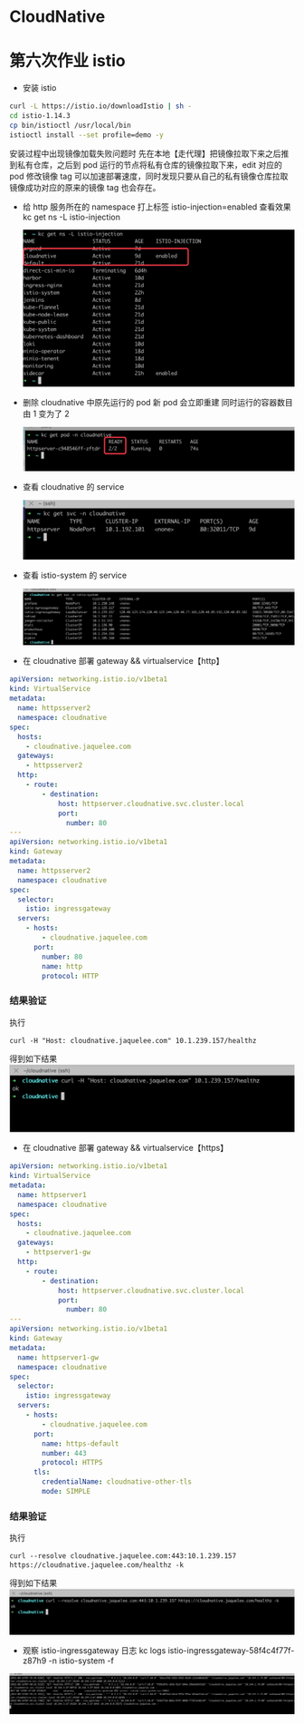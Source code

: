 # CloudNative

# 第六次作业 istio

- 安装 istio

```sh
curl -L https://istio.io/downloadIstio | sh -
cd istio-1.14.3
cp bin/istioctl /usr/local/bin
istioctl install --set profile=demo -y
```

安装过程中出现镜像加载失败问题时 先在本地【走代理】把镜像拉取下来之后推到私有仓库，之后到 pod 运行的节点将私有仓库的镜像拉取下来，edit 对应的 pod 修改镜像 tag 可以加速部署速度，同时发现只要从自己的私有镜像仓库拉取镜像成功对应的原来的镜像 tag 也会存在。

- 给 http 服务所在的 namespace 打上标签 istio-injection=enabled 查看效果 kc get ns -L istio-injection

  ![](./work6/p1.png)

- 删除 cloudnative 中原先运行的 pod 新 pod 会立即重建 同时运行的容器数目由 1 变为了 2

  ![](./work6/p2.png)

- 查看 cloudnative 的 service

  ![](./work6/svc.png)

- 查看 istio-system 的 service

  ![](./work6/istio-svc.png)

- 在 cloudnative 部署 gateway && virtualservice【http】

```yaml
apiVersion: networking.istio.io/v1beta1
kind: VirtualService
metadata:
  name: httpsserver2
  namespace: cloudnative
spec:
  hosts:
    - cloudnative.jaquelee.com
  gateways:
    - httpsserver2
  http:
    - route:
        - destination:
            host: httpserver.cloudnative.svc.cluster.local
            port:
              number: 80
---
apiVersion: networking.istio.io/v1beta1
kind: Gateway
metadata:
  name: httpsserver2
  namespace: cloudnative
spec:
  selector:
    istio: ingressgateway
  servers:
    - hosts:
        - cloudnative.jaquelee.com
      port:
        number: 80
        name: http
        protocol: HTTP
```

### 结果验证

执行

```Shell
curl -H "Host: cloudnative.jaquelee.com" 10.1.239.157/healthz
```

得到如下结果
![](./work6/http-istio.png)

- 在 cloudnative 部署 gateway && virtualservice【https】

```yaml
apiVersion: networking.istio.io/v1beta1
kind: VirtualService
metadata:
  name: httpserver1
  namespace: cloudnative
spec:
  hosts:
    - cloudnative.jaquelee.com
  gateways:
    - httpserver1-gw
  http:
    - route:
        - destination:
            host: httpserver.cloudnative.svc.cluster.local
            port:
              number: 80
---
apiVersion: networking.istio.io/v1beta1
kind: Gateway
metadata:
  name: httpserver1-gw
  namespace: cloudnative
spec:
  selector:
    istio: ingressgateway
  servers:
    - hosts:
        - cloudnative.jaquelee.com
      port:
        name: https-default
        number: 443
        protocol: HTTPS
      tls:
        credentialName: cloudnative-other-tls
        mode: SIMPLE
```

### 结果验证

执行

```Shell
curl --resolve cloudnative.jaquelee.com:443:10.1.239.157 https://cloudnative.jaquelee.com/healthz -k
```

得到如下结果
![](./work6/https-istio.png)

- 观察 istio-ingressgateway 日志 kc logs istio-ingressgateway-58f4c4f77f-z87h9 -n istio-system -f

![](./work6/logs.png)
